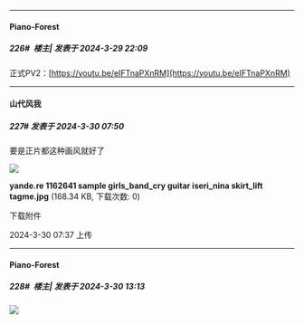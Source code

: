 ﻿
*****

####  Piano-Forest  
##### 226#         楼主| 发表于 2024-3-29 22:09

正式PV2：[https://youtu.be/eIFTnaPXnRM](https://youtu.be/eIFTnaPXnRM)


*****

####  山代风我  
##### 227#       发表于 2024-3-30 07:50

要是正片都这种画风就好了

<img src="https://img.saraba1st.com/forum/202403/30/073731x50agxg59amgag5m.jpg" referrerpolicy="no-referrer">

<strong>yande.re 1162641 sample girls_band_cry guitar iseri_nina skirt_lift tagme.jpg</strong> (168.34 KB, 下载次数: 0)

下载附件

2024-3-30 07:37 上传


*****

####  Piano-Forest  
##### 228#         楼主| 发表于 2024-3-30 13:13

<img src="https://p.sda1.dev/16/7062324fbe3a2990a76129583b967df4/yande.re 1162641 girls_band_cry guitar iseri_nina skirt_lift tagme.jpg" referrerpolicy="no-referrer">

